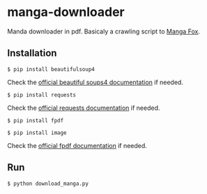 # manga-downloader

Manda downloader in pdf. Basicaly a crawling script to [Manga Fox](http://mangafox.me/directory/).

## Installation ##

`$ pip install beautifulsoup4`

Check the [official beautiful soups4 documentation](https://www.crummy.com/software/BeautifulSoup/bs4/doc/) if needed.


`$ pip install requests`

Check the [official requests documentation](http://docs.python-requests.org/en/master/) if needed.

`$ pip install fpdf`

`$ pip install image`

Check the [official fpdf documentation](https://pyfpdf.readthedocs.io/en/latest/) if needed.


## Run ##

`$ python download_manga.py`
